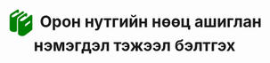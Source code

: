 <h1 align="center"><img src="assets/images/icon_manual.png" style="width: 48px;vertical-align: middle;padding-right: 10px;"/>Орон нутгийн нөөц ашиглан нэмэгдэл тэжээл бэлтгэх</h1>

<script>PDFObject.embed("assets/manuals/nom7.pdf", "#book");</script>

<div id="book"></div>

<style>
.pdfobject-container { height: 50rem; border: 1rem solid rgba(0,0,0,.1); }
</style>
